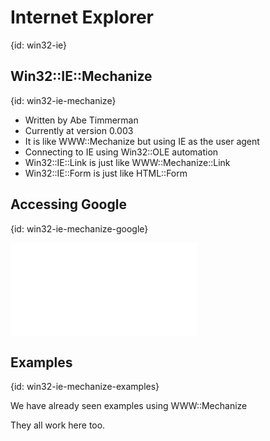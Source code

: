 # Internet Explorer
{id: win32-ie}


## Win32::IE::Mechanize
{id: win32-ie-mechanize}

* Written by Abe Timmerman
* Currently at version 0.003
* It is like WWW::Mechanize but using IE as the user agent
* Connecting to IE using Win32::OLE automation
* Win32::IE::Link is just like WWW::Mechanize::Link
* Win32::IE::Form is just like HTML::Form


## Accessing Google
{id: win32-ie-mechanize-google}

![](examples/www/google_win32.pl)


## Examples
{id: win32-ie-mechanize-examples}

We have already seen examples using WWW::Mechanize

They all work here too.




